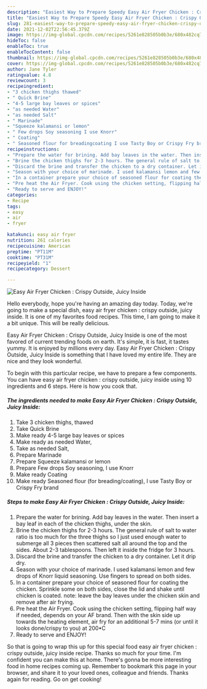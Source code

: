 ```yaml
---
description: "Easiest Way to Prepare Speedy Easy Air Fryer Chicken : Crispy Outside, Juicy Inside"
title: "Easiest Way to Prepare Speedy Easy Air Fryer Chicken : Crispy Outside, Juicy Inside"
slug: 281-easiest-way-to-prepare-speedy-easy-air-fryer-chicken-crispy-outside-juicy-inside
date: 2021-12-02T22:56:45.379Z
image: https://img-global.cpcdn.com/recipes/5261e828505b0b3e/680x482cq70/easy-air-fryer-chicken-crispy-outside-juicy-inside-recipe-main-photo.jpg
hideToc: false
enableToc: true
enableTocContent: false
thumbnail: https://img-global.cpcdn.com/recipes/5261e828505b0b3e/680x482cq70/easy-air-fryer-chicken-crispy-outside-juicy-inside-recipe-main-photo.jpg
cover: https://img-global.cpcdn.com/recipes/5261e828505b0b3e/680x482cq70/easy-air-fryer-chicken-crispy-outside-juicy-inside-recipe-main-photo.jpg
author: Jane Tyler
ratingvalue: 4.8
reviewcount: 3
recipeingredient:
- "3 chicken thighs thawed"
- " Quick Brine"
- "4-5 large bay leaves or spices"
- "as needed Water"
- "as needed Salt"
- " Marinade"
- "Squeeze kalamansi or lemon"
- " Few drops Soy seasoning I use Knorr"
- " Coating"
- " Seasoned flour for breadingcoating I use Tasty Boy or Crispy Fry brand"
recipeinstructions:
- "Prepare the water for brining. Add bay leaves in the water. Then insert a bay leaf in each of the chicken thighs, under the skin."
- "Brine the chicken thighs for 2-3 hours. The general rule of salt to water ratio is too much for the three thighs so I just used enough water to submerge all 3 pieces then scattered salt all around the top and the sides. About 2-3 tablespoons. Then left it inside the fridge for 3 hours."
- "Discard the brine and transfer the chicken to a dry container. Let it drip dry."
- "Season with your choice of marinade. I used kalamansi lemon and few drops of Knorr liquid seasoning. Use fingers to spread on both sides."
- "In a container prepare your choice of seasoned flour for coating the chicken. Sprinkle some on both sides, close the lid and shake until chicken is coated. note: leave the bay leaves under the chicken skin and remove after air frying."
- "Pre heat the Air Fryer. Cook using the chicken setting, flipping half way if needed, depends on your AF brand. Then with the skin side up towards the heating element, air fry for an additional 5-7 mins (or until it looks done/crispy to you) at 200•C"
- "Ready to serve and ENJOY!"
categories:
- Recipe
tags:
- easy
- air
- fryer

katakunci: easy air fryer 
nutrition: 261 calories
recipecuisine: American
preptime: "PT11M"
cooktime: "PT31M"
recipeyield: "1"
recipecategory: Dessert

---
```



![Easy Air Fryer Chicken : Crispy Outside, Juicy Inside](https://img-global.cpcdn.com/recipes/5261e828505b0b3e/680x482cq70/easy-air-fryer-chicken-crispy-outside-juicy-inside-recipe-main-photo.jpg)

Hello everybody, hope you're having an amazing day today. Today, we're going to make a special dish, easy air fryer chicken : crispy outside, juicy inside. It is one of my favorites food recipes. This time, I am going to make it a bit unique. This will be really delicious.



Easy Air Fryer Chicken : Crispy Outside, Juicy Inside is one of the most favored of current trending foods on earth. It's simple, it is fast, it tastes yummy. It is enjoyed by millions every day. Easy Air Fryer Chicken : Crispy Outside, Juicy Inside is something that I have loved my entire life. They are nice and they look wonderful.


To begin with this particular recipe, we have to prepare a few components. You can have easy air fryer chicken : crispy outside, juicy inside using 10 ingredients and 6 steps. Here is how you cook that.

<!--inarticleads1-->

##### The ingredients needed to make Easy Air Fryer Chicken : Crispy Outside, Juicy Inside:

1. Take 3 chicken thighs, thawed
1. Take  Quick Brine
1. Make ready 4-5 large bay leaves or spices
1. Make ready as needed Water,
1. Take as needed Salt,
1. Prepare  Marinade
1. Prepare Squeeze kalamansi or lemon
1. Prepare  Few drops Soy seasoning, I use Knorr
1. Make ready  Coating
1. Make ready  Seasoned flour (for breading/coating), I use Tasty Boy or Crispy Fry brand




<!--inarticleads2-->

##### Steps to make Easy Air Fryer Chicken : Crispy Outside, Juicy Inside:

1. Prepare the water for brining. Add bay leaves in the water. Then insert a bay leaf in each of the chicken thighs, under the skin.
1. Brine the chicken thighs for 2-3 hours. The general rule of salt to water ratio is too much for the three thighs so I just used enough water to submerge all 3 pieces then scattered salt all around the top and the sides. About 2-3 tablespoons. Then left it inside the fridge for 3 hours.
1. Discard the brine and transfer the chicken to a dry container. Let it drip dry.
1. Season with your choice of marinade. I used kalamansi lemon and few drops of Knorr liquid seasoning. Use fingers to spread on both sides.
1. In a container prepare your choice of seasoned flour for coating the chicken. Sprinkle some on both sides, close the lid and shake until chicken is coated. note: leave the bay leaves under the chicken skin and remove after air frying.
1. Pre heat the Air Fryer. Cook using the chicken setting, flipping half way if needed, depends on your AF brand. Then with the skin side up towards the heating element, air fry for an additional 5-7 mins (or until it looks done/crispy to you) at 200•C
1. Ready to serve and ENJOY!



So that is going to wrap this up for this special food easy air fryer chicken : crispy outside, juicy inside recipe. Thanks so much for your time. I'm confident you can make this at home. There's gonna be more interesting food in home recipes coming up. Remember to bookmark this page in your browser, and share it to your loved ones, colleague and friends. Thanks again for reading. Go on get cooking!
